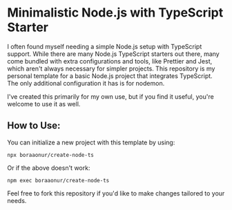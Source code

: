 # Minimalistic Node.js with TypeScript Starter

I often found myself needing a simple Node.js setup with TypeScript support. While there are many Node.js TypeScript starters out there, many come bundled with extra configurations and tools, like Prettier and Jest, which aren't always necessary for simpler projects. This repository is my personal template for a basic Node.js project that integrates TypeScript. The only additional configuration it has is for nodemon.

I've created this primarily for my own use, but if you find it useful, you're welcome to use it as well.

## How to Use:
You can initialize a new project with this template by using:
```
npx boraaonur/create-node-ts
```

Or if the above doesn't work:
```
npm exec boraaonur/create-node-ts
```

Feel free to fork this repository if you'd like to make changes tailored to your needs.

